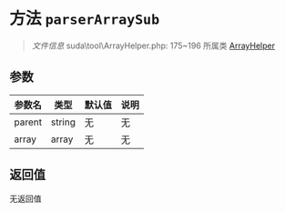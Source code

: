# 方法 `parserArraySub`

> *文件信息* suda\tool\ArrayHelper.php: 175~196
> 所属类 [ArrayHelper](../ArrayHelper.md)




## 参数


| 参数名 | 类型 | 默认值 | 说明 |
|--------|-----|-------|-------|
| parent |  string | 无 | 无 |
| array |  array | 无 | 无 |



## 返回值

无返回值
